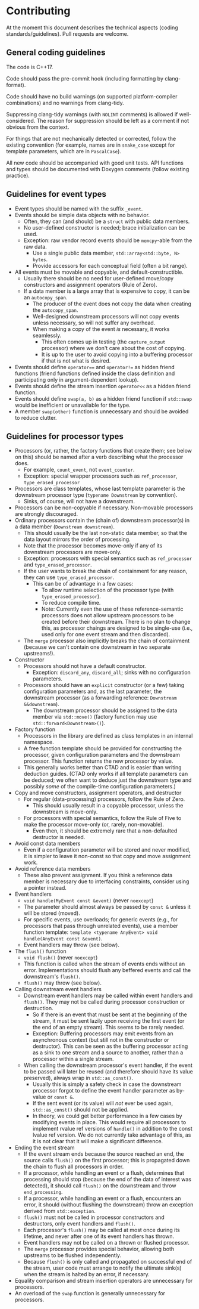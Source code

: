 <!--
This file is part of libtcspc
Copyright 2019-2023 Board of Regents of the University of Wisconsin System
SPDX-License-Identifier: MIT
-->

# Contributing

At the moment this document describes the technical aspects (coding
standards/guidelines). Pull requests are welcome.

## General coding guidelines

The code is C++17.

Code should pass the pre-commit hook (including formatting by clang-format).

Code should have no build warnings (on supported platform-compiler
combinations) and no warnings from clang-tidy.

Suppressing clang-tidy warnings (with `NOLINT` comments) is allowed if
well-considered. The reason for suppression should be left as a comment if not
obvious from the context.

For things that are not mechanically detected or corrected, follow the existing
convention (for example, names are in `snake_case` except for template
parameters, which are in `PascalCase`).

All new code should be accompanied with good unit tests. API functions and
types should be documented with Doxygen comments (follow existing practice).

## Guidelines for event types

- Event types should be named with the suffix `_event`.
- Events should be simple data objects with no behavior.
  - Often, they can (and should) be a `struct` with public data members.
  - No user-defined constructor is needed; brace initialization can be used.
  - Exception: raw vendor record events should be `memcpy`-able from the raw
    data.
    - Use a single public data member, `std::array<std::byte, N> bytes`.
    - Provide accessors for each conceptual field (often a bit range).
- All events must be movable and copyable, and default-constructible.
  - Usually there should be no need for user-defined move/copy constructors and
    assignment operators (Rule of Zero).
  - If a data member is a large array that is expensive to copy, it can be an
    `autocopy_span`.
    - The producer of the event does not copy the data when creating the
      `autocopy_span`.
    - Well-designed downstream processors will not copy events unless
      necessary, so will not suffer any overhead.
    - When making a copy of the event _is_ necessary, it works seamlessly.
      - This often comes up in testing (the `capture_output` processor) where
        we don't care about the cost of copying.
      - It is up to the user to avoid copying into a buffering processor if
        that is not what is desired.
- Events should define `operator==` and `operator!=` as hidden friend functions
  (friend functions defined inside the class definition and participating only
  in argument-dependent lookup).
- Events should define the stream insertion `operator<<` as a hidden friend
  function.
- Events should define `swap(a, b)` as a hidden friend function if `std::swap`
  would be inefficient or unavailable for the type.
- A member `swap(other)` function is unnecessary and should be avoided to
  reduce clutter.

## Guidelines for processor types

- Processors (or, rather, the factory functions that create them; see below on
  this) should be named after a verb describing what the processor does.
  - For example, `count_event`, not `event_counter`.
  - Exception: special wrapper processors such as `ref_processor`,
    `type_erased_processor`
- Processors are class templates, whose last template parameter is the
  downstream processor type (`typename Downstream` by convention).
  - Sinks, of course, will not have a downstream.
- Processors can be non-copyable if necessary. Non-movable processors are
  strongly discouraged.
- Ordinary processors contain the (chain of) downstream processor(s) in a data
  member (`Downstream downstream`).
  - This should usually be the last non-static data member, so that the data
    layout mirrors the order of processing.
  - Note that the processor becomes move-only if any of its downstream
    processors are move-only.
  - Exception: processors with special semantics such as `ref_processor` and
    `type_erased_processor`.
  - If the user wants to break the chain of containment for any reason, they
    can use `type_erased_processor`.
    - This can be of advantage in a few cases:
      - To allow runtime selection of the processor type (with
        `type_erased_processor`).
      - To reduce compile time.
      - Note: Currently even the use of these reference-semantic processors
        does not allow upstream processors to be created before their
        downstream. There is no plan to change this, as processor chaings are
        designed to be single-use (i.e., used only for one event stream and
        then discarded).
  - The `merge` processor also implicitly breaks the chain of containment
    (because we can't contain one downstream in two separate upstreams!).
- Constructor
  - Processors should not have a default constructor.
    - Exception: `discard_any`, `discard_all`; sinks with no configuration
      parameters.
  - Processors should have an `explicit` constructor (or a few) taking
    configuration parameters and, as the last parameter, the downstream
    processor (as a forwarding reference: `Downstream &&downstream`).
    - The downstream processor should be assigned to the data member via
      `std::move()` (factory function may use `std::forward<Downstream>()`).
- Factory function
  - Processors in the library are defined as class templates in an internal
    namespace.
  - A free function template should be provided for constructing the processor,
    given configuration parameters and the downstream processor. This function
    returns the new processor by value.
  - This generally works better than CTAD and is easier than writing deduction
    guides. (CTAD only works if all template parameters can be deduced; we
    often want to deduce just the downstream type and possibly _some_ of the
    compile-time configuration parameters.)
- Copy and move constructors, assignment operators, and destructor
  - For regular (data-processing) processors, follow the Rule of Zero.
    - This should usually result in a copyable processor, unless the downstream
      is move-only.
  - For processors with special semantics, follow the Rule of Five to make the
    processor move-only (or, rarely, non-movable).
    - Even then, it should be extremely rare that a non-defaulted destructor is
      needed.
- Avoid const data members
  - Even if a configuration parameter will be stored and never modified, it is
    simpler to leave it non-const so that copy and move assignment work.
- Avoid reference data members
  - These also prevent assignment. If you think a reference data member is
    necessary due to interfacing constraints, consider using a pointer instead.
- Event handlers
  - `void handle(MyEvent const &event)` (never `noexcept`)
  - The parameter should almost always be passed by `const &` unless it will be
    stored (moved).
  - For specific events, use overloads; for generic events (e.g., for
    processors that pass through unrelated events), use a member function
    template:
    `template <typename AnyEvent> void handle(AnyEvent const &event)`.
  - Event handlers may throw (see below).
- The `flush()` function
  - `void flush()` (never `noexcept`)
  - This function is called when the stream of events ends without an error.
    Implementations should flush any beffered events and call the downstream's
    `flush()`.
  - `flush()` may throw (see below).
- Calling downstream event handlers
  - Downstream event handlers may be called within event handlers and
    `flush()`. They may not be called during processor construction or
    destruction.
    - So if there is an event that must be sent at the beginning of the stream,
      it must be sent lazily upon receiving the first event (or the end of an
      empty stream). This seems to be rarely needed.
    - Exception: Buffering processors may emit events from an asynchronous
      context (but still not in the constructor or destructor). This can be
      seen as the buffering processor acting as a sink to one stream and a
      source to another, rather than a processor within a single stream.
  - When calling the downstream processor's event handler, if the event to be
    passed will later be reused (and therefore should have its value
    preserved), always wrap in `std::as_const()`.
    - Usually this is simply a safety check in case the downstream processor
      forgot to define the event handler parameter as by-value or `const &`.
    - If the sent event (or its value) will _not_ ever be used again,
      `std::as_const()` should not be applied.
    - In theory, we could get better performance in a few cases by modifying
      events in place. This would require all processors to implement rvalue
      ref versions of `handle()` in addition to the const lvalue ref version.
      We do not currently take advantage of this, as it is not clear that it
      will make a significant difference.
- Ending the event stream
  - If the event stream ends because the source reached an end, the source
    calls `flush()` on the first processor; this is propagated down the chain
    to flush all processors in order.
  - If a processor, while handling an event or a flush, determines that
    processing should stop (because the end of the data of interest was
    detected), it should call `flush()` on the downstream and throw
    `end_processing`.
  - If a processor, while handling an event or a flush, encounters an error, it
    should (without flushing the downstream) throw an exception derived from
    `std::exception`.
  - `flush()` must not be called in processor constructors and destructors,
    only event handlers and `flush()`.
  - Each processor's `flush()` may be called at most once during its lifetime,
    and never after one of its event handlers has thrown.
  - Event handlers may not be called on a thrown or flushed processor.
  - The `merge` processor provides special behavior, allowing both upstreams to
    be flushed independently.
  - Because `flush()` is only called and propagated on successful end of the
    stream, user code must arrange to notify the ultimate sink(s) when the
    stream is halted by an error, if necessary.
- Equality comparison and stream insertion operators are unnecessary for
  processors.
- An overload of the `swap` function is generally unnecessary for processors.
